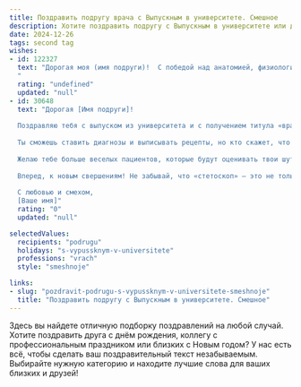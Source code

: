 ```yaml
---
title: Поздравить подругу врача с Выпускным в университете. Смешное
description: Хотите поздравить подругу с Выпускным в университете или другим праздником? Наш ИИ создаст незабываемое поздравление, а вы обязательно выделитесь среди других.  
date: 2024-12-26
tags: second tag
wishes:
- id: 122327
  text: "Дорогая моя (имя подруги)!  С победой над анатомией, физиологией и прочими врачебными премудростями!  Выпускница-медик – звучит гордо, а еще гордо –  скоро будешь выписывать не только больничные, но и рецепты на счастье (пусть хоть на шоколад!).  Пусть твоя жизнь будет ярче, чем  ярко-розовый халат, и пусть зарплаты будут такими же большими, как твоя ответственность!  С праздником!
  "
  rating: "undefined"
  updated: "null"
- id: 30648
  text: "Дорогая [Имя подруги]!
  
  Поздравляю тебя с выпуском из университета и с получением титула «врач»! Теперь ты официально знаешь, как лечить нас всех, но помни: лучшая терапия — это твои шутки и улыбка!
  
  Ты сможешь ставить диагнозы и выписывать рецепты, но кто скажет, что у тебя за болезнь - любовь к отдыху, если ты всё равно собираешься исправно работать? Надеюсь, ты не забудешь: иногда лучший способ лечить — это просто хорошо поесть и повеселиться!
  
  Желаю тебе больше веселых пациентов, которые будут оценивать твои шутки не хуже, чем твою квалификацию! Пусть ваши встречи с жизнью будут наполнены не только больничными историями, но и яркими приключениями.
  
  Вперед, к новым свершениям! Не забывай, что «стетоскоп» — это не только медицинский инструмент, но и отличный способ подслушать самые интересные сплетни на перемене!
  
  С любовью и смехом,
  [Ваше имя]"
  rating: "0"
  updated: "null"

selectedValues:
  recipients: "podrugu"
  holidays: "s-vypussknym-v-universitete"
  professions: "vrach"
  style: "smeshnoje"

links:
- slug: "pozdravit-podrugu-s-vypussknym-v-universitete-smeshnoje"
  title: "Поздравить подругу с Выпускным в университете. Смешное"
---
```


Здесь вы найдете отличную подборку поздравлений на любой случай. 
Хотите поздравить друга с днём рождения, коллегу с профессиональным праздником или близких с Новым годом? У нас есть всё, чтобы сделать ваш поздравительный текст незабываемым. Выбирайте нужную категорию и находите лучшие слова для ваших близких и друзей!
